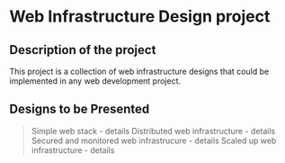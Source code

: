 # Web Infrastructure Design project
## Description of the project
This project is a collection of web infrastructure designs that could be implemented in any web development project.

## Designs to be Presented
>Simple web stack - details
>Distributed web infrastructure - details
>Secured and monitored web infrastrucure - details
>Scaled up web infrastructure - details